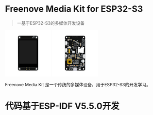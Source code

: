 # Freenove Media Kit for ESP32-S3

> 一基于ESP32-S3的多媒体开发设备

<img src="./_static/ReadMe/media-kit-2.8-lcd-top.jpg" alt="media-kit-2.8-lcd-top" width='30%' />

<img src="./_static/ReadMe/media-kit-2.8-lcd-sideview.jpg" alt="media-kit-2.8-lcd-sideview" width='30%'/>

Freenove Media Kit 是一个传统的多媒体设备，用于ESP32-S3的开发学习。

# 代码基于ESP-IDF V5.5.0开发


 